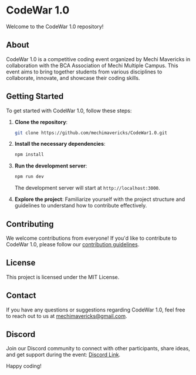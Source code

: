 # CodeWar 1.0

Welcome to the CodeWar 1.0 repository!

## About

CodeWar 1.0 is a competitive coding event organized by Mechi Mavericks in collaboration with the BCA Association of Mechi Multiple Campus. This event aims to bring together students from various disciplines to collaborate, innovate, and showcase their coding skills.

## Getting Started

To get started with CodeWar 1.0, follow these steps:

1. **Clone the repository**:
   ```bash
   git clone https://github.com/mechimavericks/CodeWar1.0.git
   ```

2. **Install the necessary dependencies**:
   ```bash
   npm install
   ```

3. **Run the development server**:
   ```bash
   npm run dev
   ```
   The development server will start at `http://localhost:3000`.

4. **Explore the project**: Familiarize yourself with the project structure and guidelines to understand how to contribute effectively.

## Contributing

We welcome contributions from everyone! If you'd like to contribute to CodeWar 1.0, please follow our [contribution guidelines](https://github.com/mechimavericks/.github/blob/main/profile/Contribution.md).

## License

This project is licensed under the MIT License.

## Contact

If you have any questions or suggestions regarding CodeWar 1.0, feel free to reach out to us at [mechimavericks@gmail.com](mailto:mechimavericks@gmail.com).

## Discord
Join our Discord community to connect with other participants, share ideas, and get support during the event: [Discord Link](https://discord.gg/tSeEdunV8c).

Happy coding! 